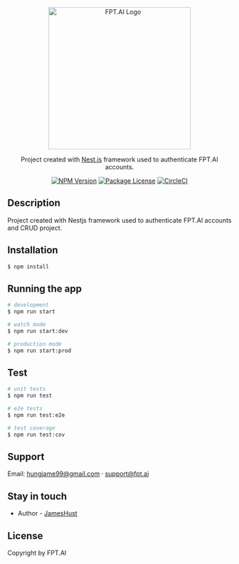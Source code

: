 <p align="center">
  <a target="blank"><img src="https://user-images.githubusercontent.com/52951651/153158721-6b5af2d6-2482-40b5-8247-17983838f82f.svg" width="320" alt="FPT.AI Logo" /></a>
</p>

  <p align="center">Project created with <a href="https://nestjs.com/" target="_blank">Nest.js</a> framework used to authenticate FPT.AI accounts.</p>
    <p align="center">
<a href="https://www.npmjs.com/~nestjscore" target="_blank"><img src="https://img.shields.io/npm/v/@nestjs/core.svg" alt="NPM Version" /></a>
<a href="https://www.npmjs.com/~nestjscore" target="_blank"><img src="https://img.shields.io/npm/l/@nestjs/core.svg" alt="Package License" /></a>
<a href="https://circleci.com/gh/nestjs/nest" target="_blank"><img src="https://img.shields.io/circleci/build/github/nestjs/nest/master" alt="CircleCI" /></a>

## Description

Project created with Nestjs framework used to authenticate FPT.AI accounts and CRUD project.

## Installation

```bash
$ npm install
```

## Running the app

```bash
# development
$ npm run start

# watch mode
$ npm run start:dev

# production mode
$ npm run start:prod
```

## Test

```bash
# unit tests
$ npm run test

# e2e tests
$ npm run test:e2e

# test coverage
$ npm run test:cov
```

## Support

Email: hungjame99@gmail.com · support@fpt.ai 

## Stay in touch

- Author - [JamesHust](https://github.com/JamesHust)

## License
  
Copyright by FPT.AI
